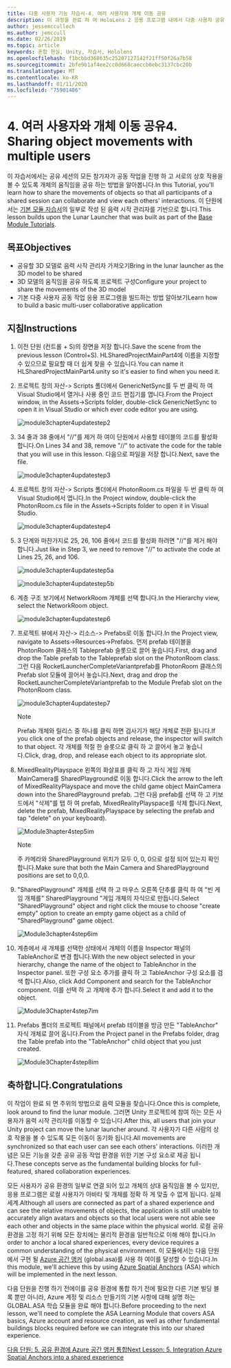 ```yaml
---
title: 다중 사용자 기능 자습서-4. 여러 사용자와 개체 이동 공유
description: 이 과정을 완료 하 여 HoloLens 2 응용 프로그램 내에서 다중 사용자 공유 환경을 구현 하는 방법을 알아보세요.
author: jessemcculloch
ms.author: jemccull
ms.date: 02/26/2019
ms.topic: article
keywords: 혼합 현실, Unity, 자습서, Hololens
ms.openlocfilehash: f1bcbbd368635c25207127142f21ff50f26a7b58
ms.sourcegitcommit: 2bfe9b1af4ee2cc0d668caeccb8ebc3137cbc20b
ms.translationtype: MT
ms.contentlocale: ko-KR
ms.lasthandoff: 01/11/2020
ms.locfileid: "75901486"
---
```

# <a name="4-sharing-object-movements-with-multiple-users"></a><span data-ttu-id="fcc4d-105">4. 여러 사용자와 개체 이동 공유</span><span class="sxs-lookup"><span data-stu-id="fcc4d-105">4. Sharing object movements with multiple users</span></span>

<span data-ttu-id="fcc4d-106">이 자습서에서는 공유 세션의 모든 참가자가 공동 작업을 진행 하 고 서로의 상호 작용을 볼 수 있도록 개체의 움직임을 공유 하는 방법을 알아봅니다.</span><span class="sxs-lookup"><span data-stu-id="fcc4d-106">In this Tutorial, you'll learn how to share the movements of objects so that all participants of a shared session can collaborate and view each others' interactions.</span></span> <span data-ttu-id="fcc4d-107">이 단원에서는 [기본 모듈 자습서](mrlearning-base.md)의 일부로 작성 된 음력 시작 관리자를 기반으로 합니다.</span><span class="sxs-lookup"><span data-stu-id="fcc4d-107">This lesson builds upon the Lunar Launcher that was built as part of the [Base Module Tutorials](mrlearning-base.md).</span></span>

## <a name="objectives"></a><span data-ttu-id="fcc4d-108">목표</span><span class="sxs-lookup"><span data-stu-id="fcc4d-108">Objectives</span></span>

- <span data-ttu-id="fcc4d-109">공유할 3D 모델로 음력 시작 관리자 가져오기</span><span class="sxs-lookup"><span data-stu-id="fcc4d-109">Bring in the lunar launcher as the 3D model to be shared</span></span>
- <span data-ttu-id="fcc4d-110">3D 모델의 움직임을 공유 하도록 프로젝트 구성</span><span class="sxs-lookup"><span data-stu-id="fcc4d-110">Configure your project to share the movements of the 3D model</span></span>
- <span data-ttu-id="fcc4d-111">기본 다중 사용자 공동 작업 응용 프로그램을 빌드하는 방법 알아보기</span><span class="sxs-lookup"><span data-stu-id="fcc4d-111">Learn how to build a basic multi-user collaborative application</span></span>

## <a name="instructions"></a><span data-ttu-id="fcc4d-112">지침</span><span class="sxs-lookup"><span data-stu-id="fcc4d-112">Instructions</span></span>

1. <span data-ttu-id="fcc4d-113">이전 단원 (컨트롤 + S)의 장면을 저장 합니다.</span><span class="sxs-lookup"><span data-stu-id="fcc4d-113">Save the scene from the previous lesson (Control+S).</span></span> <span data-ttu-id="fcc4d-114">HLSharedProjectMainPart4에 이름을 지정할 수 있으므로 필요할 때 더 쉽게 찾을 수 있습니다.</span><span class="sxs-lookup"><span data-stu-id="fcc4d-114">You can name it HLSharedProjectMainPart4.unity so it's easier to find when you need it.</span></span>

2. <span data-ttu-id="fcc4d-115">프로젝트 창의 자산-> Scripts 폴더에서 GenericNetSync를 두 번 클릭 하 여 Visual Studio에서 열거나 사용 중인 코드 편집기를 엽니다.</span><span class="sxs-lookup"><span data-stu-id="fcc4d-115">From the Project window, in the Assets->Scripts folder, double-click GenericNetSync to open it in Visual Studio or which ever code editor you are using.</span></span>  

    ![module3chapter4updatestep2](images/module3chapter4updatestep2.png)

3. <span data-ttu-id="fcc4d-117">34 줄과 38 줄에서 "//"를 제거 하 여이 단원에서 사용할 테이블의 코드를 활성화 합니다.</span><span class="sxs-lookup"><span data-stu-id="fcc4d-117">On Lines 34 and 38, remove "//" to activate the code for the table that you will use in this lesson.</span></span> <span data-ttu-id="fcc4d-118">다음으로 파일을 저장 합니다.</span><span class="sxs-lookup"><span data-stu-id="fcc4d-118">Next, save the file.</span></span>

    ![module3chapter4updatestep3](images/module3chapter4updatestep3.png)

4. <span data-ttu-id="fcc4d-120">프로젝트 창의 자산-> Scripts 폴더에서 PhotonRoom.cs 파일을 두 번 클릭 하 여 Visual Studio에서 엽니다.</span><span class="sxs-lookup"><span data-stu-id="fcc4d-120">In the Project window, double-click the PhotonRoom.cs file in the Assets->Scripts folder to open it in Visual Studio.</span></span>

    ![module3chapter4updatestep4](images/module3chapter4updatestep4.png)

5. <span data-ttu-id="fcc4d-122">3 단계와 마찬가지로 25, 26, 106 줄에서 코드를 활성화 하려면 "//"를 제거 해야 합니다.</span><span class="sxs-lookup"><span data-stu-id="fcc4d-122">Just like in Step 3, we need to remove "//" to activate the code at Lines 25, 26, and 106.</span></span>

    ![module3chapter4updatestep5a](images/module3chapter4updatestep5a.png)

    ![module3chapter4updatestep5b](images/module3chapter4updatestep5b.png)

6. <span data-ttu-id="fcc4d-125">계층 구조 보기에서 NetworkRoom 개체를 선택 합니다.</span><span class="sxs-lookup"><span data-stu-id="fcc4d-125">In the Hierarchy view, select the NetworkRoom object.</span></span>

    ![module3chapter4updatestep6](images/module3chapter4updatestep6.png)

7. <span data-ttu-id="fcc4d-127">프로젝트 뷰에서 자산-> 리소스-> Prefabs로 이동 합니다.</span><span class="sxs-lookup"><span data-stu-id="fcc4d-127">In the Project view, navigate to Assets->Resources->Prefabs.</span></span> <span data-ttu-id="fcc4d-128">먼저 prefab 테이블을 PhotonRoom 클래스의 Tableprefab 슬롯으로 끌어 놓습니다.</span><span class="sxs-lookup"><span data-stu-id="fcc4d-128">First, drag and drop the Table prefab to the Tableprefab slot on the PhotonRoom class.</span></span> <span data-ttu-id="fcc4d-129">그런 다음 RocketLauncherCompleteVariantprefab를 PhotonRoom 클래스의 Prefab slot 모듈에 끌어서 놓습니다.</span><span class="sxs-lookup"><span data-stu-id="fcc4d-129">Next, drag and drop the RocketLauncherCompleteVariantprefab to the Module Prefab slot on the PhotonRoom class.</span></span>

    ![module3chapter4updatestep7](images/module3chapter4updatestep7.png)

    >[!NOTE]
    ><span data-ttu-id="fcc4d-131">Prefab 개체와 릴리스 중 하나를 클릭 하면 검사기가 해당 개체로 전환 됩니다.</span><span class="sxs-lookup"><span data-stu-id="fcc4d-131">If you click one of the prefab objects and release, the inspector will switch to that object.</span></span> <span data-ttu-id="fcc4d-132">각 개체를 적절 한 슬롯으로 클릭 하 고 끌어서 놓고 놓습니다.</span><span class="sxs-lookup"><span data-stu-id="fcc4d-132">Click, drag, drop, and release each object to its appropriate slot.</span></span>

8. <span data-ttu-id="fcc4d-133">MixedRealityPlayspace 왼쪽의 화살표를 클릭 하 고 자식 게임 개체 MainCamera를 SharedPlayground로 이동 합니다.</span><span class="sxs-lookup"><span data-stu-id="fcc4d-133">Click the arrow to the left of MixedRealityPlayspace and move the child game object MainCamera down into the SharedPlayground prefab.</span></span> <span data-ttu-id="fcc4d-134">그런 다음 prefab를 선택 하 고 키보드에서 "삭제"를 탭 하 여 prefab, MixedRealityPlayspace를 삭제 합니다.</span><span class="sxs-lookup"><span data-stu-id="fcc4d-134">Next, delete the prefab, MixedRealityPlayspace by selecting the prefab and tap "delete" on your keyboard).</span></span>

    ![Module3hapter4step5im](images/module3chapter4step5im.PNG)

    >[!NOTE]
    ><span data-ttu-id="fcc4d-136">주 카메라와 SharedPlayground 위치가 모두 0, 0, 0으로 설정 되어 있는지 확인 합니다.</span><span class="sxs-lookup"><span data-stu-id="fcc4d-136">Make sure that both the Main Camera and SharedPlayground positions are set to 0,0,0.</span></span>

9. <span data-ttu-id="fcc4d-137">"SharedPlayground" 개체를 선택 하 고 마우스 오른쪽 단추를 클릭 하 여 "빈 게임 개체를" SharedPlayground "게임 개체의 자식으로 만듭니다.</span><span class="sxs-lookup"><span data-stu-id="fcc4d-137">Select "SharedPlayground" object and right click the mouse to choose "create empty" option to create an empty game object as a child of "SharedPlayground" game object.</span></span>

   ![Module3chapter4step6im](images/module3chapter4step6im.PNG)

10. <span data-ttu-id="fcc4d-139">계층에서 새 개체를 선택한 상태에서 개체의 이름을 Inspector 패널의 TableAnchor로 변경 합니다.</span><span class="sxs-lookup"><span data-stu-id="fcc4d-139">With the new object selected in your hierarchy, change the name of the object to TableAnchor in the Inspector panel.</span></span> <span data-ttu-id="fcc4d-140">또한 구성 요소 추가를 클릭 하 고 TableAnchor 구성 요소를 검색 합니다.</span><span class="sxs-lookup"><span data-stu-id="fcc4d-140">Also, click Add Component and search for the TableAnchor component.</span></span> <span data-ttu-id="fcc4d-141">이를 선택 하 고 개체에 추가 합니다.</span><span class="sxs-lookup"><span data-stu-id="fcc4d-141">Select it and add it to the object.</span></span>

    ![Module3Chapter4step7im](images/module3chapter4step7im.PNG)

11. <span data-ttu-id="fcc4d-143">Prefabs 폴더의 프로젝트 패널에서 prefab 테이블을 방금 만든 "TableAnchor" 자식 개체로 끌어 옵니다.</span><span class="sxs-lookup"><span data-stu-id="fcc4d-143">From the Project panel in the Prefabs folder, drag the Table prefab into the "TableAnchor" child object that you just created.</span></span>

    ![Module3Chapter4step8im](images/module3chapter4step8im.PNG)

## <a name="congratulations"></a><span data-ttu-id="fcc4d-145">축하합니다.</span><span class="sxs-lookup"><span data-stu-id="fcc4d-145">Congratulations</span></span>

<span data-ttu-id="fcc4d-146">이 작업이 완료 되 면 주위의 방법으로 음력 모듈을 찾습니다.</span><span class="sxs-lookup"><span data-stu-id="fcc4d-146">Once this is complete, look around to find the lunar module.</span></span> <span data-ttu-id="fcc4d-147">그러면 Unity 프로젝트에 참여 하는 모든 사용자가 음력 시작 관리자를 이동할 수 있습니다.</span><span class="sxs-lookup"><span data-stu-id="fcc4d-147">After this, all users that join your Unity project can move the lunar launcher around.</span></span>  <span data-ttu-id="fcc4d-148">각 사용자가 다른 사람의 상호 작용을 볼 수 있도록 모든 이동이 동기화 됩니다.</span><span class="sxs-lookup"><span data-stu-id="fcc4d-148">All movements are synchronized so that each user can see each others' interactions.</span></span> <span data-ttu-id="fcc4d-149">이러한 개념은 모든 기능을 갖춘 공유 공동 작업 환경을 위한 기본 구성 요소로 제공 됩니다.</span><span class="sxs-lookup"><span data-stu-id="fcc4d-149">These concepts serve as the fundamental building blocks for full-featured, shared collaboration experiences.</span></span>

<span data-ttu-id="fcc4d-150">모든 사용자가 공유 환경의 일부로 연결 되어 있고 개체의 상대 움직임을 볼 수 있지만, 응용 프로그램은 로컬 사용자가 아바타 및 개체를 정확 하 게 맞출 수 없게 됩니다. 실제 세계.</span><span class="sxs-lookup"><span data-stu-id="fcc4d-150">Although all users are connected as part of a shared experience and can see the relative movements of objects, the application is still unable to accurately align avatars and objects so that local users were not able see each other and objects in the same place within the physical world.</span></span> <span data-ttu-id="fcc4d-151">로컬 공유 환경을 고정 하기 위해 모든 장치에는 물리적 환경을 일반적으로 이해 해야 합니다.</span><span class="sxs-lookup"><span data-stu-id="fcc4d-151">In order to anchor a local shared experiences, every device requires a common understanding of the physical environment.</span></span> <span data-ttu-id="fcc4d-152">이 모듈에서는 다음 단원에서 구현 될 [Azure 공간 앵커](<https://azure.microsoft.com//services/spatial-anchors/>) (global.asa)를 사용 하 여이를 달성할 수 있습니다.</span><span class="sxs-lookup"><span data-stu-id="fcc4d-152">In this module, we'll achieve this by using [Azure Spatial Anchors](<https://azure.microsoft.com//services/spatial-anchors/>) (ASA) which will be implemented in the next lesson.</span></span>

<span data-ttu-id="fcc4d-153">다음 단원을 진행 하기 전에이를 공유 환경에 통합 하기 전에 필요한 다른 기본 빌딩 블록 뿐만 아니라, Azure 계정 및 리소스 만들기의 기본 사항에 대해 설명 하는 GLOBAL.ASA 학습 모듈을 완료 해야 합니다.</span><span class="sxs-lookup"><span data-stu-id="fcc4d-153">Before proceeding to the next lesson, we'll need to complete the ASA Learning Module that covers ASA basics, Azure account and resource creation, as well as other fundamental buildings blocks required before we can integrate this into our shared experience.</span></span>

<span data-ttu-id="fcc4d-154">[다음 단원: 5. 공유 환경에 Azure 공간 앵커 통합](mrlearning-sharing(photon)-ch5.md)</span><span class="sxs-lookup"><span data-stu-id="fcc4d-154">[Next Lesson: 5. Integration Azure Spatial Anchors into a shared experience](mrlearning-sharing(photon)-ch5.md)</span></span>
